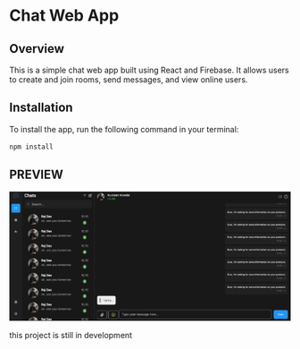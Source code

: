 # Chat Web App

## Overview

This is a simple chat web app built using React and Firebase. It allows users to create and join rooms, send messages, and view online users.

## Installation

To install the app, run the following command in your terminal:

```bash
npm install
```

## PREVIEW

![Preview](./public/preview1.png)


this project is still in development